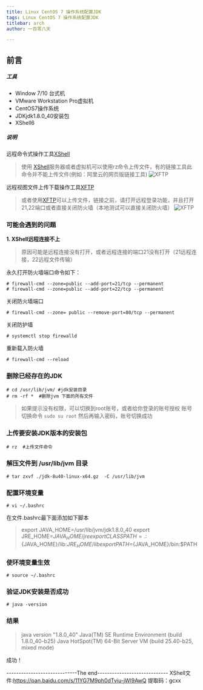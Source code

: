 ```yaml
---
title: Linux CentOS 7 操作系统配置JDK
tags: Linux CentOS 7 操作系统配置JDK
titlebar: arch
author: 一百零八天

---
```


## 前言

##### 工具
- Window 7/10 台式机
- VMware Workstation Pro虚拟机
- CentOS7操作系统
- JDKjdk1.8.0_40安装包
- XShell6

##### 说明
远程命令式操作工具[XShell](https://www.netsarang.com/zh/xshell/)
> 使用 [XShell](https://www.netsarang.com/zh/xshell/)服务器或者虚拟机可以使用rz命令上传文件，有的链接工具此命令并不能上传文件(例如：阿里云的网页版链接工具)
![XFTP](https://www.netsarang.com/wp-content/uploads/2018/12/xshell_wc.png)

远程视图文件上传下载操作工具[XFTP](https://www.netsarang.com/zh/xftp/)
>或者使用[XFTP](https://www.netsarang.com/zh/xftp/)可以上传文件，链接之前，请打开远程登录功能，并且打开21,22端口或者直接关闭防火墙（本地测试可以直接关闭防火墙）
![XFTP](https://www.netsarang.com/wp-content/uploads/2018/12/xftp_wc.png)

### 可能会遇到的问题
**1. XShell远程连接不上** 
> 原因可能是远程连接没有打开，或者远程连接的端口21没有打开（21远程连接，22远程文件传输）

永久打开防火墙端口命令如下：
```
# firewall-cmd --zone=public --add-port=21/tcp --permanent
# firewall-cmd --zone=public --add-port=22/tcp --permanent
```
关闭防火墙端口
```
# firewall-cmd --zone= public --remove-port=80/tcp --permanent
```
关闭防护墙
```
# systemctl stop firewalld
```
重新载入防火墙
```
# firewall-cmd --reload
```

### 删除已经存在的JDK
```
# cd /usr/lib/jvm/ #jdk安装目录
# rm -rf *  #删除jvm 下面的所有文件
```
> 如果提示没有权限，可以切换到root账号，或者给你登录的账号授权
> 账号切换命令 ``` sudo su root ``` 然后再输入密码，账号切换成功

### 上传要安装JDK版本的安装包
```
# rz  #上传文件命令
```

### 解压文件到 /usr/lib/jvm 目录
```
# tar zxvf ./jdk-8u40-linux-x64.gz  -C /usr/lib/jvm
```

### 配置环境变量
```
# vi ~/.bashrc
```
在文件.bashrc最下面添加如下脚本
> export JAVA_HOME=/usr/lib/jvm/jdk1.8.0_40
> export JRE_HOME=${JAVA_HOME}/jre
> export CLASSPATH=.:${JAVA_HOME}/lib:${JRE_HOME}/lib
> export PATH=${JAVA_HOME}/bin:$PATH

### 使环境变量生效
```
# source ~/.bashrc
```
### 验证JDK安装是否成功
```
# java -version
```
### 结果
> java version "1.8.0_40"
> Java(TM) SE Runtime Environment (build 1.8.0_40-b25)
> Java HotSpot(TM) 64-Bit Server VM (build 25.40-b25, mixed mode)

成功！

-----------------------------The end-----------------------------
XShell文件:https://pan.baidu.com/s/11YG7M9ph0dTviu-jWl9AwQ 提取码：gcxx
